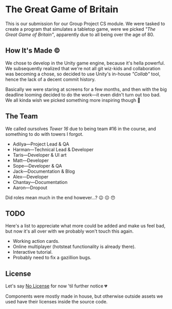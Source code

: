# The Great Game of Britain

This is our submission for our Group Project CS module. We were tasked to create a program that simulates a tabletop game, were we picked *"The Great Game of Britain"*, apparently due to all being over the age of 80.

## How It's Made ©

We chose to develop in the Unity game engine, because it's hella powerful. We subsequently realized that we're not all git wiz-kids and collaboration was becoming a chose, so decided to use Unity's in-house *"Collab"* tool, hence the lack of a decent commit history.

Basically we were staring at screens for a few months, and then with the big deadline looming decided to do the work—it even didn't turn out too bad. We all kinda wish we picked something more inspiring though :grimacing:

## The Team

We called oursolves *Tower 16* due to being team #16 in the course, and something to do with towers I forgot.

* Adilya—Project Lead & QA
* Harman—Technical Lead & Developer
* Taris—Developer & UI art
* Matt—Developer
* Sope—Developer & QA
* Jack—Documentation & Blog
* Alex—Developer
* Chantay—Documentation
* Aaron—Dropout

Did roles mean much in the end however...? :wink: :pensive: :hushed:

## TODO

Here's a list to appreciate what more could be added and make us feel bad, but now it's all over with we probably won't touch this again.

* Working action cards.
* Online multiplayer (hotsteat functionality is already there).
* Interactive tutorial.
* Probably need to fix a gazillion bugs.

## License

Let's say [No License](https://choosealicense.com/no-permission/) for now 'til further notice :broken_heart:

Components were mostly made in house, but otherwise outside assets we used have their licenses inside the source code.
